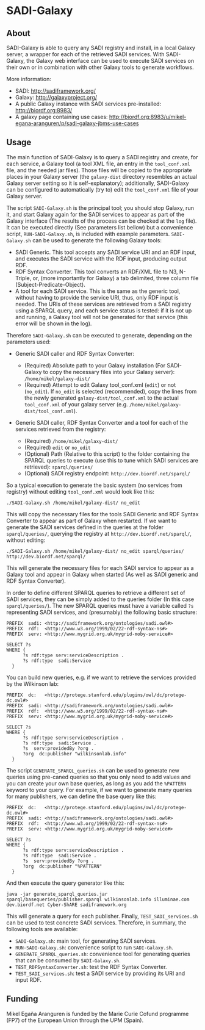 SADI-Galaxy
===========

About
-----

SADI-Galaxy is able to query any SADI registry and install, in a local Galaxy server, a wrapper for each of the retrieved SADI services. With SADI-Galaxy, the Galaxy web interface can be used to execute SADI services on their own or in combination with other Galaxy tools to generate workflows. 

More information:

* SADI: http://sadiframework.org/ 
* Galaxy: http://galaxyproject.org/
* A public Galaxy instance with SADI services pre-installed: http://biordf.org:8983/
* A galaxy page containing use cases: http://biordf.org:8983/u/mikel-egana-aranguren/p/sadi-galaxy-jbms-use-cases

Usage
-----

The main function of SADI-Galaxy is to query a SADI registry and create, for each service, a Galaxy tool (a tool XML file, an entry in the `tool_conf.xml` file, and the needed jar files). Those files will be copied to the appropriate places in your Galaxy server (the `galaxy-dist` directory resembles an actual Galaxy server setting so it is self-explanatory); additionally, SADI-Galaxy can be configured to automatically (try to) edit the `tool_conf.xml` file of your Galaxy server.

The script `SADI-Galaxy.sh` is the principal tool; you should stop Galaxy, run it, and start Galaxy again for the SADI services to appear as part of the Galaxy interface (The results of the process can be checked at the `log` file). It can be executed directly (See parameters list bellow) but a convenience script, `RUN-SADI-Galaxy.sh`, is included with example parameters. `SADI-Galaxy.sh` can be used to generate the following Galaxy tools:

* SADI Generic. This tool accepts any SADI service URI and an RDF input, and executes the SADI service with the RDF input, producing output RDF.
* RDF Syntax Converter. This tool converts an RDF/XML file to N3, N-Triple, or, (more importantly for Galaxy) a tab delimited, three column file (Subject-Predicate-Object).
* A tool for each SADI service. This is the same as the generic tool, without having to provide the service URI, thus, only RDF input is needed. The URIs of these services are retrieved from a SADI registry using a SPARQL query, and each service status is tested: if it is not up and running, a Galaxy tool will not be generated for that service (this error will be shown in the log).

Therefore `SADI-Galaxy.sh` can be executed to generate, depending on the parameters used:

* Generic SADI caller and RDF Syntax Converter: 

  * (Required) Absolute path to your Galaxy installation (For SADI-Galaxy to copy the necessary files into your Galaxy server): `/home/mikel/galaxy-dist/`
  * (Required) Attempt to edit Galaxy tool_conf.xml (`edit`) or not (`no_edit`). If `no_edit` is selected (recommended), copy the lines from the newly generated `galaxy-dist/tool_conf.xml` to the actual `tool_conf.xml` of your galaxy server (e.g. `/home/mikel/galaxy-dist/tool_conf.xml`). 

* Generic SADI caller, RDF Syntax Converter and a tool for each of the services retrieved from the registry:

  * (Required) `/home/mikel/galaxy-dist/`
  * (Required) `edit` or `no_edit` 
  * (Optional) Path (Relative to this script) to the folder containing the SPARQL queries to execute (use this to tune which SADI services are retrieved): `sparql/queries/`
  * (Optional) SADI registry endpoint: `http://dev.biordf.net/sparql/`

So a typical execution to generate the basic system (no services from registry) without editing `tool_conf.xml` would look like this:

`./SADI-Galaxy.sh /home/mikel/galaxy-dist/ no_edit`

This will copy the necessary files for the tools SADI Generic and RDF Syntax Converter to appear as part of Galaxy when restarted. If we want to generate the SADI services defined in the queries at the folder `sparql/queries/`, querying the registry at `http://dev.biordf.net/sparql/`, without editing:

`./SADI-Galaxy.sh /home/mikel/galaxy-dist/ no_edit sparql/queries/ http://dev.biordf.net/sparql/`

This will generate the necessary files for each SADI service to appear as a Galaxy tool and appear in Galaxy when started (As well as SADI generic and RDF Syntax Converter).

In order to define different SPARQL queries to retrieve a different set of SADI services, they can be simply added to the queries folder (In this case `sparql/queries/`). The new SPARQL queries must have a variable called `?s` representing SADI services, and (presumably) the following basic structure:

```
PREFIX  sadi: <http://sadiframework.org/ontologies/sadi.owl#>
PREFIX  rdf:  <http://www.w3.org/1999/02/22-rdf-syntax-ns#>
PREFIX  serv: <http://www.mygrid.org.uk/mygrid-moby-service#>

SELECT ?s
WHERE { 
	  ?s rdf:type serv:serviceDescription .
	  ?s rdf:type  sadi:Service 
  }
```

You can build new queries, e.g. if we want to retrieve the services provided by the Wilkinson lab:

```
PREFIX  dc:   <http://protege.stanford.edu/plugins/owl/dc/protege-dc.owl#>
PREFIX  sadi: <http://sadiframework.org/ontologies/sadi.owl#>
PREFIX  rdf:  <http://www.w3.org/1999/02/22-rdf-syntax-ns#>
PREFIX  serv: <http://www.mygrid.org.uk/mygrid-moby-service#>

SELECT ?s
WHERE { 
	  ?s rdf:type serv:serviceDescription .
	  ?s rdf:type  sadi:Service .
	  ?s  serv:providedBy ?org .
	  ?org  dc:publisher "wilkinsonlab.info"
  }
```

The script `GENERATE_SPARQL_queries.sh` can be used to generate new queries using pre-caned queries so that you only need to add values and you can create your own base queries, as long as you add the `%PATTERN` keyword to your query. For example, if we want to generate many queries for many publishers, we can define the base query like this: 

```
PREFIX  dc:   <http://protege.stanford.edu/plugins/owl/dc/protege-dc.owl#>
PREFIX  sadi: <http://sadiframework.org/ontologies/sadi.owl#>
PREFIX  rdf:  <http://www.w3.org/1999/02/22-rdf-syntax-ns#>
PREFIX  serv: <http://www.mygrid.org.uk/mygrid-moby-service#>

SELECT ?s
WHERE {
      ?s rdf:type serv:serviceDescription .
      ?s rdf:type  sadi:Service .
      ?s  serv:providedBy ?org .
      ?org  dc:publisher "%PATTERN"
  }

```

And then execute the query generator like this:

`java -jar generate_sparql_queries.jar sparql/basequeries/publisher.sparql wilkinsonlab.info illuminae.com dev.biordf.net Cyber-ShARE sadiframework.org`

This will generate a query for each publisher. Finally, `TEST_SADI_services.sh` can be used to test concrete SADI services. Therefore, in summary, the following tools are available:

* `SADI-Galaxy.sh`: main tool, for generating SADI services.
* `RUN-SADI-Galaxy.sh`: convenience script to run `SADI-Galaxy.sh`.
* `GENERATE_SPARQL_queries.sh`: convenience tool for generating queries that can be consumed by `SADI-Galaxy.sh`.      
* `TEST_RDFSyntaxConverter.sh`: test the RDF Syntax Converter. 
* `TEST_SADI_services.sh`: test a SADI service by providing its URI and input RDF.

Funding
-------

Mikel Egaña Aranguren is funded by the Marie Curie Cofund programme (FP7) of the European Union through the UPM (Spain).
